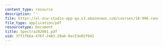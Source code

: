 ```yaml
---
content_type: resource
description: ''
file: https://ol-ocw-studio-app-qa.s3.amazonaws.com/courses/18-996-random-matrix-theory-and-its-applications-spring-2004/3ff1f66a476f240320ab0ac53e02f942_Spectra202001.pdf
file_type: application/pdf
resourcetype: Document
title: Spectra202001.pdf
uid: 3ff1f66a-476f-2403-20ab-0ac53e02f942
---
```

